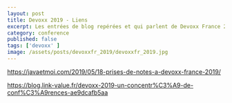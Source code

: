 ```yaml
---
layout: post
title: Devoxx 2019 - Liens
excerpt: Les entrées de blog repérées et qui parlent de Devoxx France 2019
category: conference
published: false
tags: ['devoxx' ]
image: /assets/posts/devoxxfr_2019/devoxxfr_2019.jpg
---
```


https://javaetmoi.com/2019/05/18-prises-de-notes-a-devoxx-france-2019/

https://blog.link-value.fr/devoxx-2019-un-concentr%C3%A9-de-conf%C3%A9rences-ae9dcafb5aa

